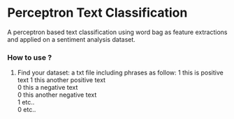 # Perceptron Text Classification
A perceptron based text classification using word bag as feature extractions and applied on a sentiment analysis dataset.

### How to use ?
1. Find your dataset: a txt file including phrases as follow:
1 this is positive text
1 this another positive text
<br>0 this a negative text<br>0 this another negative text<br>1 etc..<br>0 etc..

